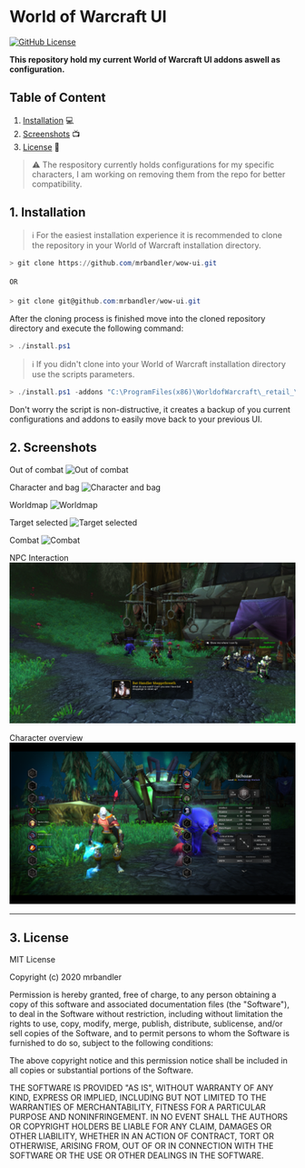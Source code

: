 # World of Warcraft UI

[![GitHub License](https://img.shields.io/github/license/mrbandler/wow-ui)](https://github.com/mrbandler/wow-ui/blob/master/LICENSE)

**This repository hold my current World of Warcraft UI addons aswell as configuration.**

## Table of Content

1. [Installation](#1-installation) 💻
2. [Screenshots](#2-screenshots) 📺
3. [License](#3-license) 📃

> ⚠️ The respository currently holds configurations for my specific characters, I am working on removing them from the repo for better compatibility.

## 1. Installation

> ℹ️ For the easiest installation experience it is recommended to clone the repository in your World of Warcraft installation directory.

```powershell
> git clone https://github.com/mrbandler/wow-ui.git

OR

> git clone git@github.com:mrbandler/wow-ui.git
```

After the cloning process is finished move into the cloned repository directory and execute the following command:

```powershell
> ./install.ps1
```

> ℹ️ If you didn't clone into your World of Warcraft installation directory use the scripts parameters.

```powershell
> ./install.ps1 -addons "C:\ProgramFiles(x86)\WorldofWarcraft\_retail_\Interface\AddOns" -wtf "C:\ProgramFiles(x86)\WorldofWarcraft\_retail_\WTF"
```

Don't worry the script is non-distructive, it creates a backup of you current configurations and addons to easily move back to your previous UI.

## 2. Screenshots

Out of combat
![Out of combat](https://github.com/mrbandler/wow-ui/blob/master/screenshots/out-of-combat.png)

Character and bag
![Character and bag](https://github.com/mrbandler/wow-ui/blob/master/screenshots/character-and-bag.png)

Worldmap
![Worldmap](https://github.com/mrbandler/wow-ui/blob/master/screenshots/worldmap.png)

Target selected
![Target selected](https://github.com/mrbandler/wow-ui/blob/master/screenshots/target-selected.png)

Combat
![Combat](https://github.com/mrbandler/wow-ui/blob/master/screenshots/combat.png)

NPC Interaction
![NPC Interaction](https://github.com/mrbandler/wow-ui/blob/master/screenshots/npc-interaction.png)

Character overview
![Character overview](https://github.com/mrbandler/wow-ui/blob/master/screenshots/character-overview.png)

---

## 3. License

MIT License

Copyright (c) 2020 mrbandler

Permission is hereby granted, free of charge, to any person obtaining a copy
of this software and associated documentation files (the "Software"), to deal
in the Software without restriction, including without limitation the rights
to use, copy, modify, merge, publish, distribute, sublicense, and/or sell
copies of the Software, and to permit persons to whom the Software is
furnished to do so, subject to the following conditions:

The above copyright notice and this permission notice shall be included in all
copies or substantial portions of the Software.

THE SOFTWARE IS PROVIDED "AS IS", WITHOUT WARRANTY OF ANY KIND, EXPRESS OR
IMPLIED, INCLUDING BUT NOT LIMITED TO THE WARRANTIES OF MERCHANTABILITY,
FITNESS FOR A PARTICULAR PURPOSE AND NONINFRINGEMENT. IN NO EVENT SHALL THE
AUTHORS OR COPYRIGHT HOLDERS BE LIABLE FOR ANY CLAIM, DAMAGES OR OTHER
LIABILITY, WHETHER IN AN ACTION OF CONTRACT, TORT OR OTHERWISE, ARISING FROM,
OUT OF OR IN CONNECTION WITH THE SOFTWARE OR THE USE OR OTHER DEALINGS IN THE
SOFTWARE.
